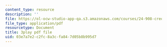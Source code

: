 ```yaml
---
content_type: resource
description: ''
file: https://ol-ocw-studio-app-qa.s3.amazonaws.com/courses/24-908-creole-language-and-caribbean-identities-spring-2017/03e7a7e2c2fc8a3cfa847d05b8b995d7_KO6GiBAK7cY.pdf
file_type: application/pdf
resourcetype: Document
title: 3play pdf file
uid: 03e7a7e2-c2fc-8a3c-fa84-7d05b8b995d7
---
```

